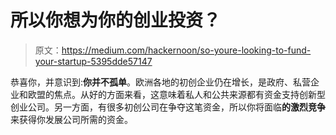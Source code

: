 # 所以你想为你的创业投资？

> 原文：<https://medium.com/hackernoon/so-youre-looking-to-fund-your-startup-5395dde57147>

恭喜你，并意识到:**你并不孤单**。欧洲各地的初创企业仍在增长，是政府、私营企业和欧盟的焦点。从好的方面来看，这意味着私人和公共来源都有资金支持创新型创业公司。另一方面，有很多初创公司在争夺这笔资金，所以你将面临**的激烈竞争**来获得你发展公司所需的资金。